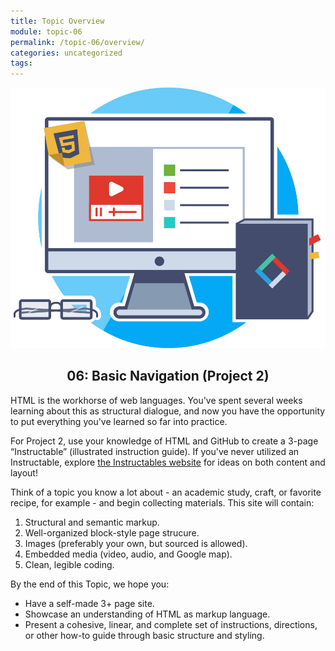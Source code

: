 ```yaml
---
title: Topic Overview
module: topic-06
permalink: /topic-06/overview/
categories: uncategorized
tags:
---
```


<img src="../img/project-02.svg" alt="" title="Project 2: The Instructable" class="overview-img" />

<h2 style="text-align: center;">06: Basic Navigation (Project 2)</h2>

HTML is the workhorse of web languages. You've spent several weeks learning about this as structural dialogue, and now you have the opportunity to put everything you've learned so far into practice.

For Project 2, use your knowledge of HTML and GitHub to create a 3-page “Instructable” (illustrated instruction guide). If you've never utilized an Instructable, explore <a href="https://www.instructables.com/" target="_blank">the Instructables website</a> for ideas on both content and layout!

Think of a topic you know a lot about - an academic study, craft, or favorite recipe, for example - and begin collecting materials. This site will contain:
1. Structural and semantic markup.
2. Well-organized block-style page strucure.
2. Images (preferably your own, but sourced is allowed).
4. Embedded media (video, audio, and Google map).
5. Clean, legible coding.


By the end of this Topic, we hope you:
- Have a self-made 3+ page site.
- Showcase an understanding of HTML as markup language.
- Present a cohesive, linear, and complete set of instructions, directions, or other how-to guide through basic structure and styling.
